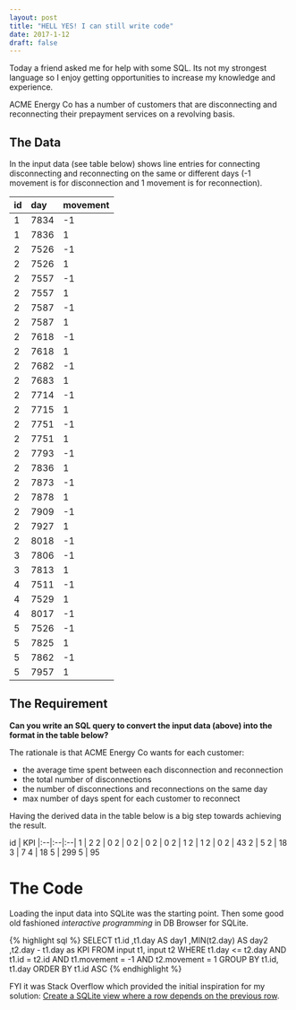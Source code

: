 ```yaml
---
layout: post
title: "HELL YES! I can still write code"
date: 2017-1-12
draft: false
---
```

Today a friend asked me for help with some SQL. Its not my strongest language so I enjoy getting opportunities to increase my knowledge and experience.

ACME Energy Co has a number of customers that are disconnecting and reconnecting their prepayment services on a revolving basis.

## The Data
In the input data (see table below) shows line entries for connecting disconnecting and reconnecting on the same or different days (-1 movement is for disconnection and 1 movement is for reconnection).

id | day | movement
|:--|:--|:--|
1 | 7834 | -1
1 | 7836 | 1
2 | 7526 | -1
2 | 7526 | 1
2 | 7557 | -1
2 | 7557 | 1
2 | 7587 | -1
2 | 7587 | 1
2 | 7618 | -1
2 | 7618 | 1
2 | 7682 | -1
2 | 7683 | 1
2 | 7714 | -1
2 | 7715 | 1
2 | 7751 | -1
2 | 7751 | 1
2 | 7793 | -1
2 | 7836 | 1
2 | 7873 | -1
2 | 7878 | 1
2 | 7909 | -1
2 | 7927 | 1
2 | 8018 | -1
3 | 7806 | -1
3 | 7813 | 1
4 | 7511 | -1
4 | 7529 | 1
4 | 8017 | -1
5 | 7526 | -1
5 | 7825 | 1
5 | 7862 | -1
5 | 7957 | 1


## The Requirement
**Can you write an SQL query to convert the input data (above) into the format in the table below?**

The rationale is that ACME Energy Co wants for each customer:

- the average time spent between each disconnection and reconnection
- the total number of disconnections
- the number of disconnections and reconnections on the same day
- max number of days spent for each customer to reconnect

Having the derived data in the table below is a big step towards achieving the result.

id | KPI
|:--|:--|:--|
1 | 2
2 | 0
2 | 0
2 | 0
2 | 0
2 | 1
2 | 1
2 | 0
2 | 43
2 | 5
2 | 18
3 | 7
4 | 18
5 | 299
5 | 95

# The Code
Loading the input data into SQLite was the starting point. Then some good old fashioned _interactive programming_ in DB Browser for SQLite. 

{% highlight sql %}
SELECT t1.id 
	,t1.day AS day1
	,MIN(t2.day) AS day2 
	,t2.day - t1.day as KPI
FROM input t1, input t2
WHERE t1.day <= t2.day
	AND t1.id = t2.id
	AND t1.movement = -1
	AND t2.movement = 1
GROUP BY t1.id, t1.day
ORDER BY t1.id ASC
{% endhighlight %}

FYI it was Stack Overflow which provided the initial inspiration for my solution: [Create a SQLite view where a row depends on the previous row](http://stackoverflow.com/questions/10003313/create-a-sqlite-view-where-a-row-depends-on-the-previous-row#10024388).
